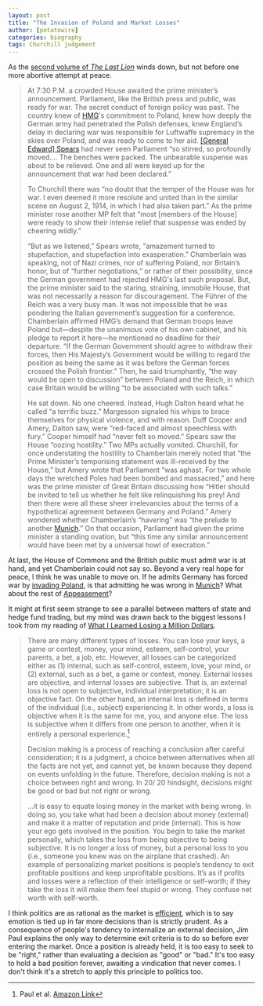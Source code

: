 ```yaml
---
layout: post
title: "The Invasion of Poland and Market Losses"
author: [potatowire]
categories: biography 
tags: Churchill judgement 
---
```


As the [second volume of *The Last Lion*](https://www.amazon.com/dp/product/B0092XHV4Y/&tag=potatowire-20) winds down, but not before one more abortive attempt at peace.

> At 7:30 P.M. a crowded House awaited the prime minister’s announcement. Parliament, like the British press and public, was ready for war. The secret conduct of foreign policy was past. The country knew of [HMG](https://en.wikipedia.org/wiki/Her_Majesty%27s_Government_(term))'s commitment to Poland, knew how deeply the German army had penetrated the Polish defenses, knew England’s delay in declaring war was responsible for Luftwaffe supremacy in the skies over Poland, and was ready to come to her aid. [[General Edward] Spears](https://en.wikipedia.org/wiki/Edward_Spears) had never seen Parliament “so stirred, so profoundly moved…. The benches were packed. The unbearable suspense was about to be relieved. One and all were keyed up for the announcement that war had been declared.”
> 
> To Churchill there was “no doubt that the temper of the House was for war. I even deemed it more resolute and united than in the similar scene on August 2, 1914, in which I had also taken part.” As the prime minister rose another MP felt that “most [members of the House] were ready to show their intense relief that suspense was ended by cheering wildly.”
> 
> “But as we listened,” Spears wrote, “amazement turned to stupefaction, and stupefaction into exasperation.” Chamberlain was speaking, not of Nazi crimes, nor of suffering Poland, nor Britain’s honor, but of “further negotiations,” or rather of their possibility, since the German government had rejected HMG's last such proposal. But, the prime minister said to the staring, straining, immobile House, that was not necessarily a reason for discouragement. The Führer of the Reich was a very busy man. It was not impossible that he was pondering the Italian government’s suggestion for a conference. Chamberlain affirmed HMG’s demand that German troops leave Poland but—despite the unanimous vote of his own cabinet, and his pledge to report it here—he mentioned no deadline for their departure. “If the German Government should agree to withdraw their forces, then His Majesty’s Government would be willing to regard the position as being the same as it was before the German forces crossed the Polish frontier.” Then, he said triumphantly, “the way would be open to discussion” between Poland and the Reich, in which case Britain would be willing “to be associated with such talks.”
> 
> He sat down. No one cheered. Instead, Hugh Dalton heard what he called “a terrific buzz.” Margesson signaled his whips to brace themselves for physical violence, and with reason. Duff Cooper and Amery, Dalton saw, were “red-faced and almost speechless with fury.” Cooper himself had “never felt so moved.” Spears saw the House “oozing hostility.” Two MPs actually vomited. Churchill, for once understating the hostility to Chamberlain merely noted that “the Prime Minister’s temporising statement was ill-received by the House,” but Amery wrote that Parliament “was aghast. For two whole days the wretched Poles had been bombed and massacred,” and here was the prime minister of Great Britain discussing how “Hitler should be invited to tell us whether he felt like relinquishing his prey! And then there were all these sheer irrelevancies about the terms of a hypothetical agreement between Germany and Poland.” Amery wondered whether Chamberlain’s “havering” was “the prelude to another [Munich](https://en.wikipedia.org/wiki/Munich_Agreement).” On that occasion, Parliament had given the prime minister a standing ovation, but “this time any similar announcement would have been met by a universal howl of execration.”

At last, the House of Commons and the British public must admit war is at hand, and yet Chamberlain could not say so. Beyond a very real hope for peace, I think he was unable to move on. If he admits Germany has forced war by [invading Poland](https://en.wikipedia.org/wiki/Invasion_of_Poland), is that admitting he was wrong in [Munich](https://with.thegra.in/fooling-ourselves)? What about the rest of [Appeasement](https://en.wikipedia.org/wiki/Appeasement)?

It might at first seem strange to see a parallel between matters of state and hedge fund trading, but my mind was drawn back to the biggest lessons I took from my reading of [What I Learned Losing a Million Dollars](http://www.amazon.com/dp/0231164688/?tag=potatowire-20).

> There are many different types of losses. You can lose your keys, a game or contest, money, your mind, esteem, self-control, your parents, a bet, a job, etc. However, all losses can be categorized either as (1) internal, such as self-control, esteem, love, your mind, or (2) external, such as a bet, a game or contest, money. External losses are objective, and internal losses are subjective. That is, an external loss is not open to subjective, individual interpretation; it is an objective fact. On the other hand, an internal loss is defined in terms of the individual (i.e., subject) experiencing it. In other words, a loss is objective when it is the same for me, you, and anyone else. The loss is subjective when it differs from one person to another, when it is entirely a personal experience.[^3]
> 
> Decision making is a process of reaching a conclusion after careful consideration; it is a judgment, a choice between alternatives when all the facts are not yet, and cannot yet, be known because they depend on events unfolding in the future. Therefore, decision making is not a choice between right and wrong. In 20/ 20 hindsight, decisions might be good or bad but not right or wrong.
>
> ...it is easy to equate losing money in the market with being wrong. In doing so, you take what had been a decision about money (external) and make it a matter of reputation and pride (internal). This is how your ego gets involved in the position. You begin to take the market personally, which takes the loss from being objective to being subjective. It is no longer a loss of money, but a personal loss to you (i.e., someone you knew was on the airplane that crashed). An example of personalizing market positions is people’s tendency to exit profitable positions and keep unprofitable positions. It’s as if profits and losses were a reflection of their intelligence or self-worth; if they take the loss it will make them feel stupid or wrong. They confuse net worth with self-worth.

I think politics are as rational as the market is [efficient](https://en.wikipedia.org/wiki/Efficient-market_hypothesis), which is to say emotion is tied up in far more decisions than is strictly prudent. As a consequence of people's tendency to internalize an external decision, Jim Paul explains the only way to determine exit criteria is to do so before ever entering the market. Once a position is already held, it is too easy to seek to be "right," rather than evaluating a decision as "good" or "bad." It's too easy to hold a bad position forever, awaiting a vindication that never comes. I don't think it's a stretch to apply this principle to politics too.

[^1]: Manchester, William. *The Last Lion: Winston Spencer Churchill Alone 1932-1940*. Boston: Little, Brown & Co., 1988. p.366. [Amazon Link](http://a.co/hvDvOuE)

[^2]: Paul, Jim, and Brendan Moynihan. *What I Learned Losing a Million Dollars*. New York: Columbia Business School Pub., 2013. [Amazon Link](http://a.co/jlikAif)

[^3]: Paul et al. [Amazon Link](http://a.co/2qf8uBU)

[^4]: Paul et al. [Amazon Link](http://a.co/0gIManb)